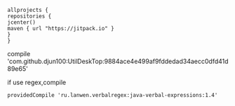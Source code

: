     allprojects {
    repositories {
    jcenter()
    maven { url "https://jitpack.io" }
    }
    }



compile 'com.github.djun100:UtilDeskTop:9884ace4e499af9fddedad34aecc0dfd41d89e65'

if use regex,compile

    providedCompile 'ru.lanwen.verbalregex:java-verbal-expressions:1.4'